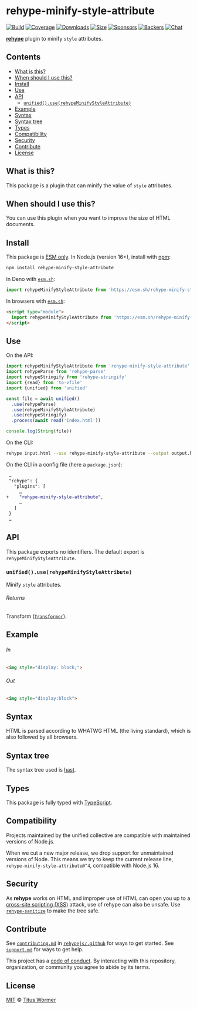 <!--This file is generated-->

# rehype-minify-style-attribute

[![Build][build-badge]][build]
[![Coverage][coverage-badge]][coverage]
[![Downloads][downloads-badge]][downloads]
[![Size][size-badge]][size]
[![Sponsors][funding-sponsors-badge]][funding]
[![Backers][funding-backers-badge]][funding]
[![Chat][chat-badge]][chat]

**[rehype][]** plugin to minify `style` attributes.

## Contents

*   [What is this?](#what-is-this)
*   [When should I use this?](#when-should-i-use-this)
*   [Install](#install)
*   [Use](#use)
*   [API](#api)
    *   [`unified().use(rehypeMinifyStyleAttribute)`](#unifieduserehypeminifystyleattribute)
*   [Example](#example)
*   [Syntax](#syntax)
*   [Syntax tree](#syntax-tree)
*   [Types](#types)
*   [Compatibility](#compatibility)
*   [Security](#security)
*   [Contribute](#contribute)
*   [License](#license)

## What is this?

This package is a plugin that can minify the value of `style` attributes.

## When should I use this?

You can use this plugin when you want to improve the size of HTML documents.

## Install

This package is [ESM only][esm].
In Node.js (version 16+), install with [npm][]:

```sh
npm install rehype-minify-style-attribute
```

In Deno with [`esm.sh`][esm-sh]:

```js
import rehypeMinifyStyleAttribute from 'https://esm.sh/rehype-minify-style-attribute@4'
```

In browsers with [`esm.sh`][esm-sh]:

```html
<script type="module">
  import rehypeMinifyStyleAttribute from 'https://esm.sh/rehype-minify-style-attribute@4?bundle'
</script>
```

## Use

On the API:

```js
import rehypeMinifyStyleAttribute from 'rehype-minify-style-attribute'
import rehypeParse from 'rehype-parse'
import rehypeStringify from 'rehype-stringify'
import {read} from 'to-vfile'
import {unified} from 'unified'

const file = await unified()
  .use(rehypeParse)
  .use(rehypeMinifyStyleAttribute)
  .use(rehypeStringify)
  .process(await read('index.html'))

console.log(String(file))
```

On the CLI:

```sh
rehype input.html --use rehype-minify-style-attribute --output output.html
```

On the CLI in a config file (here a `package.json`):

```diff
 …
 "rehype": {
   "plugins": [
     …
+    "rehype-minify-style-attribute",
     …
   ]
 }
 …
```

## API

This package exports no identifiers.
The default export is `rehypeMinifyStyleAttribute`.

### `unified().use(rehypeMinifyStyleAttribute)`

Minify `style` attributes.

###### Returns

Transform ([`Transformer`](https://github.com/unifiedjs/unified#transformer)).

## Example

###### In

```html
<img style="display: block;">
```

###### Out

```html
<img style="display:block">
```

## Syntax

HTML is parsed according to WHATWG HTML (the living standard), which is also
followed by all browsers.

## Syntax tree

The syntax tree used is [hast][].

## Types

This package is fully typed with [TypeScript][].

## Compatibility

Projects maintained by the unified collective are compatible with maintained
versions of Node.js.

When we cut a new major release, we drop support for unmaintained versions of
Node.
This means we try to keep the current release line,
`rehype-minify-style-attribute@^4`,
compatible with Node.js 16.

## Security

As **rehype** works on HTML and improper use of HTML can open you up to a
[cross-site scripting (XSS)][xss] attack, use of rehype can also be unsafe.
Use [`rehype-sanitize`][rehype-sanitize] to make the tree safe.

## Contribute

See [`contributing.md`][contributing] in [`rehypejs/.github`][health] for ways
to get started.
See [`support.md`][support] for ways to get help.

This project has a [code of conduct][coc].
By interacting with this repository, organization, or community you agree to
abide by its terms.

## License

[MIT][license] © [Titus Wormer][author]

[author]: https://wooorm.com

[build]: https://github.com/rehypejs/rehype-minify/actions

[build-badge]: https://github.com/rehypejs/rehype-minify/workflows/main/badge.svg

[chat]: https://github.com/rehypejs/rehype/discussions

[chat-badge]: https://img.shields.io/badge/chat-discussions-success.svg

[coc]: https://github.com/rehypejs/.github/blob/main/code-of-conduct.md

[contributing]: https://github.com/rehypejs/.github/blob/main/contributing.md

[coverage]: https://codecov.io/github/rehypejs/rehype-minify

[coverage-badge]: https://img.shields.io/codecov/c/github/rehypejs/rehype-minify.svg

[downloads]: https://www.npmjs.com/package/rehype-minify-style-attribute

[downloads-badge]: https://img.shields.io/npm/dm/rehype-minify-style-attribute.svg

[esm]: https://gist.github.com/sindresorhus/a39789f98801d908bbc7ff3ecc99d99c

[esm-sh]: https://esm.sh

[funding]: https://opencollective.com/unified

[funding-backers-badge]: https://opencollective.com/unified/backers/badge.svg

[funding-sponsors-badge]: https://opencollective.com/unified/sponsors/badge.svg

[hast]: https://github.com/syntax-tree/hast

[health]: https://github.com/rehypejs/.github

[license]: https://github.com/rehypejs/rehype-minify/blob/main/license

[npm]: https://docs.npmjs.com/cli/install

[rehype]: https://github.com/rehypejs/rehype

[rehype-sanitize]: https://github.com/rehypejs/rehype-sanitize

[size]: https://bundlejs.com/?q=rehype-minify-style-attribute

[size-badge]: https://img.shields.io/bundlejs/size/rehype-minify-style-attribute

[support]: https://github.com/rehypejs/.github/blob/main/support.md

[typescript]: https://www.typescriptlang.org

[xss]: https://en.wikipedia.org/wiki/Cross-site_scripting
